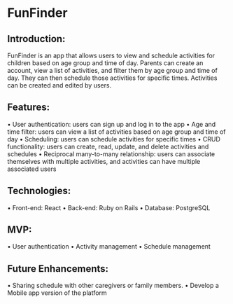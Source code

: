 
# FunFinder

## Introduction:
 FunFinder is an app that allows users to view and schedule activities for children based on age group and time of day. Parents can create an account, view a list of activities, and filter them by age group and time of day. They can then schedule those activities for specific times. Activities can be created and edited by users.

## Features:
• User authentication: users can sign up and log in to the app
• Age and time filter: users can view a list of activities based on age group and time of day
• Scheduling: users can schedule activities for specific times
• CRUD functionality: users can create, read, update, and delete activities and schedules
• Reciprocal many-to-many relationship: users can associate themselves with multiple activities, and activities can have multiple associated users

## Technologies:
• Front-end: React
• Back-end: Ruby on Rails
• Database: PostgreSQL

## MVP: 
• User authentication
• Activity management
• Schedule management

## Future Enhancements:
• Sharing schedule with other caregivers or family members.
• Develop a Mobile app version of the platform